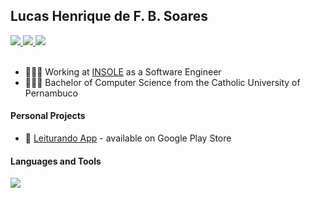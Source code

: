 ## Lucas Henrique de F. B. Soares   
 
<a href="https://www.behance.net/df35aa7e">
   <img src="https://img.shields.io/badge/Behance-0057ff?style=for-the-badge&logo=behance&logoColor=white" />
</a>

<a href="https://www.linkedin.com/in/lucashfbsoares/">
  <img src="https://img.shields.io/badge/LinkedIn-0077B5?style=for-the-badge&logo=linkedin&logoColor=white" />
</a> 


<a href="https://hub.docker.com/u/lucashfbsoares">
  <img src="https://img.shields.io/badge/docker-%230db7ed.svg?style=for-the-badge&logo=docker&logoColor=white" />
</a> 



<br/>
<br/>

- 🧑🏽‍💻 Working at [INSOLE](https://insole.com.br) as a Software Engineer
- 👨🏾‍🎓 Bachelor of Computer Science from the Catholic University of Pernambuco

#### Personal Projects

- 📲 [Leiturando App](https://play.google.com/store/apps/details?id=com.leiturando) - available on Google Play Store

<!-- #### Languages

<p>
  <a href="https://skillicons.dev">
    <img src="https://skillicons.dev/icons?i=js,ts,go,java" />
  </a>
</p> -->

#### Languages and Tools

<p>
  <a href="https://skillicons.dev">
    <img src="https://skillicons.dev/icons?i=js,ts,go,java,nodejs,express,adonis,mongodb,mysql,postgres,docker,aws&perline=6" />
  </a>
</p>


<!-- <div>
  <a href="https://github.com/fbsoares-lu">
  <img height="170em" src="https://github-readme-stats.vercel.app/api?username=fbsoares-lu&show_icons=true&theme=tokyonight&include_all_commits=true&count_private=true"/>  
  <img height="170em" src="https://github-readme-stats.vercel.app/api/top-langs/?username=fbsoares-lu&layout=compact&langs_count=7&theme=tokyonight"/>
</div> <br> -->
